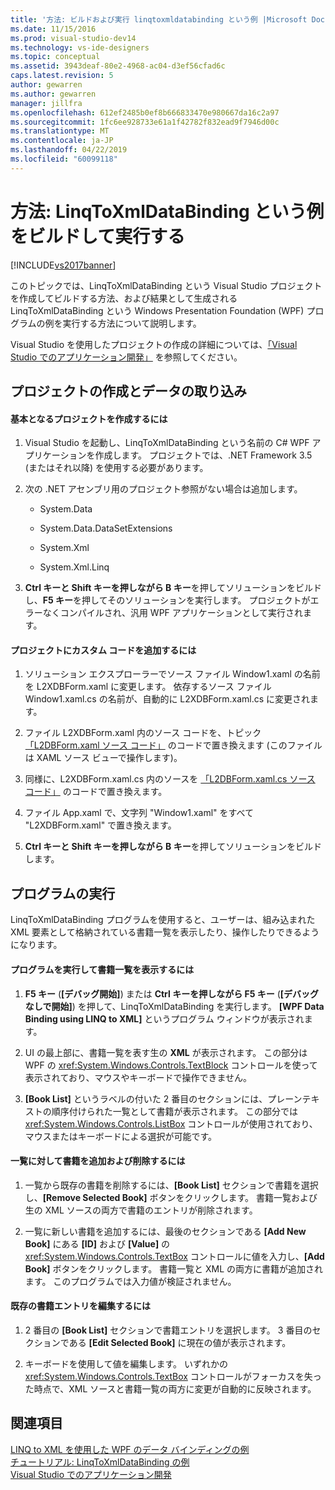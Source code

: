 ```yaml
---
title: '方法: ビルドおよび実行 linqtoxmldatabinding という例 |Microsoft Docs'
ms.date: 11/15/2016
ms.prod: visual-studio-dev14
ms.technology: vs-ide-designers
ms.topic: conceptual
ms.assetid: 3943deaf-80e2-4968-ac04-d3ef56cfad6c
caps.latest.revision: 5
author: gewarren
ms.author: gewarren
manager: jillfra
ms.openlocfilehash: 612ef2485b0ef8b666833470e980667da16c2a97
ms.sourcegitcommit: 1fc6ee928733e61a1f42782f832ead9f7946d00c
ms.translationtype: MT
ms.contentlocale: ja-JP
ms.lasthandoff: 04/22/2019
ms.locfileid: "60099118"
---
```

# <a name="how-to-build-and-run-the-linqtoxmldatabinding-example"></a>方法: LinqToXmlDataBinding という例をビルドして実行する
[!INCLUDE[vs2017banner](../includes/vs2017banner.md)]

このトピックでは、LinqToXmlDataBinding という Visual Studio プロジェクトを作成してビルドする方法、および結果として生成される LinqToXmlDataBinding という Windows Presentation Foundation (WPF) プログラムの例を実行する方法について説明します。  
  
 Visual Studio を使用したプロジェクトの作成の詳細については、[「Visual Studio でのアプリケーション開発」](http://msdn.microsoft.com/97490c1b-a247-41fb-8f2c-bc4c201eff68) を参照してください。  
  
## <a name="creating-and-populating-the-project"></a>プロジェクトの作成とデータの取り込み  
  
#### <a name="to-create-the-starting-project"></a>基本となるプロジェクトを作成するには  
  
1. Visual Studio を起動し、LinqToXmlDataBinding という名前の C# WPF アプリケーションを作成します。 プロジェクトでは、.NET Framework 3.5 (またはそれ以降) を使用する必要があります。  
  
2. 次の .NET アセンブリ用のプロジェクト参照がない場合は追加します。  
  
    - System.Data  
  
    - System.Data.DataSetExtensions  
  
    - System.Xml  
  
    - System.Xml.Linq  
  
3. **Ctrl キーと Shift キーを押しながら B キー**を押してソリューションをビルドし、**F5 キー**を押してそのソリューションを実行します。 プロジェクトがエラーなくコンパイルされ、汎用 WPF アプリケーションとして実行されます。  
  
#### <a name="to-add-custom-code-to-the-project"></a>プロジェクトにカスタム コードを追加するには  
  
1. ソリューション エクスプローラーでソース ファイル Window1.xaml の名前を L2XDBForm.xaml に変更します。 依存するソース ファイル Window1.xaml.cs の名前が、自動的に L2XDBForm.xaml.cs に変更されます。  
  
2. ファイル L2XDBForm.xaml 内のソース コードを、トピック [「L2DBForm.xaml ソース コード」](../designers/l2dbform-xaml-source-code.md) のコードで置き換えます  (このファイルは XAML ソース ビューで操作します)。  
  
3. 同様に、L2XDBForm.xaml.cs 内のソースを [「L2DBForm.xaml.cs ソース コード」](../designers/l2dbform-xaml-cs-source-code.md) のコードで置き換えます。  
  
4. ファイル App.xaml で、文字列 "Window1.xaml" をすべて "L2XDBForm.xaml" で置き換えます。  
  
5. **Ctrl キーと Shift キーを押しながら B キー**を押してソリューションをビルドします。  
  
## <a name="running-the-program"></a>プログラムの実行  
 LinqToXmlDataBinding プログラムを使用すると、ユーザーは、組み込まれた XML 要素として格納されている書籍一覧を表示したり、操作したりできるようになります。  
  
#### <a name="to-run-the-program-and-view-the-book-list"></a>プログラムを実行して書籍一覧を表示するには  
  
1. **F5 キー** (**[デバッグ開始]**) または **Ctrl キーを押しながら F5 キー** (**[デバッグなしで開始]**) を押して、LinqToXmlDataBinding を実行します。 **[WPF Data Binding using LINQ to XML]** というプログラム ウィンドウが表示されます。  
  
2. UI の最上部に、書籍一覧を表す生の **XML** が表示されます。 この部分は WPF の <xref:System.Windows.Controls.TextBlock> コントロールを使って表示されており、マウスやキーボードで操作できません。  
  
3. **[Book List]** というラベルの付いた 2 番目のセクションには、プレーンテキストの順序付けられた一覧として書籍が表示されます。 この部分では <xref:System.Windows.Controls.ListBox> コントロールが使用されており、マウスまたはキーボードによる選択が可能です。  
  
#### <a name="to-add-and-delete-books-from-the-list"></a>一覧に対して書籍を追加および削除するには  
  
1. 一覧から既存の書籍を削除するには、**[Book List]** セクションで書籍を選択し、**[Remove Selected Book]** ボタンをクリックします。 書籍一覧および生の XML ソースの両方で書籍のエントリが削除されます。  
  
2. 一覧に新しい書籍を追加するには、最後のセクションである **[Add New Book]** にある **[ID]** および **[Value]** の <xref:System.Windows.Controls.TextBox> コントロールに値を入力し、**[Add Book]** ボタンをクリックします。 書籍一覧と XML の両方に書籍が追加されます。 このプログラムでは入力値が検証されません。  
  
#### <a name="to-edit-an-existing-book-entry"></a>既存の書籍エントリを編集するには  
  
1. 2 番目の **[Book List]** セクションで書籍エントリを選択します。 3 番目のセクションである **[Edit Selected Book]** に現在の値が表示されます。  
  
2. キーボードを使用して値を編集します。 いずれかの <xref:System.Windows.Controls.TextBox> コントロールがフォーカスを失った時点で、XML ソースと書籍一覧の両方に変更が自動的に反映されます。  
  
## <a name="see-also"></a>関連項目  
 [LINQ to XML を使用した WPF のデータ バインディングの例](../designers/wpf-data-binding-using-linq-to-xml-example.md)   
 [チュートリアル: LinqToXmlDataBinding の例](../designers/walkthrough-linqtoxmldatabinding-example.md)   
 [Visual Studio でのアプリケーション開発](http://msdn.microsoft.com/97490c1b-a247-41fb-8f2c-bc4c201eff68)
